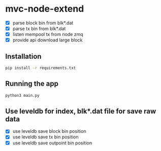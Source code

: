 
# mvc-node-extend

* [x] parse block bin from blk*.dat 
* [x] parse tx bin from blk*.dat
* [x] listen mempool tx from node zmq
* [x] provide api download large block

## Installation

```bash
pip install -r requirements.txt
```

## Running the app

```bash
python3 main.py
```

## Use leveldb for index, blk*.dat file for save raw data
* [x] use leveldb save block bin position 
* [x] use leveldb save tx bin position
* [x] use leveldb save outpoint bin position
